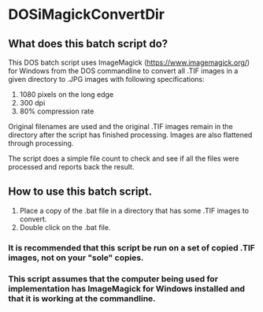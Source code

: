 # DOSiMagickConvertDir

## What does this batch script do?

This DOS batch script uses ImageMagick (https://www.imagemagick.org/) for Windows from the DOS commandline to convert all .TIF images in a given directory to .JPG images with following specifications:

1. 1080 pixels on the long edge
2. 300 dpi
3. 80% compression rate

Original filenames are used and the original .TIF images remain in the directory after the script has finished processing.  Images are also flattened through processing.

The script does a simple file count to check and see if all the files were processed and reports back the result. 

## How to use this batch script.

1. Place a copy of the .bat file in a directory that has some .TIF images to convert.
2. Double click on the .bat file.

### It is recommended that this script be run on a set of copied .TIF images, not on your "sole" copies. 

### This script assumes that the computer being used for implementation has ImageMagick for Windows installed and that it is working at the commandline.
